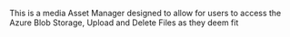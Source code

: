 This is a media Asset Manager designed to allow for users to access the Azure Blob Storage, Upload and Delete Files as they deem fit
 
 
